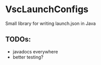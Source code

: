 # VscLaunchConfigs
Small library for writing launch.json in Java

## TODOs:
- javadocs everywhere
- better testing?

